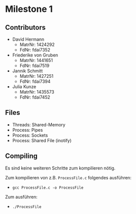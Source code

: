 # Milestone 1

## Contributors

* David Hermann
  * MatrNr: 1424292
  * FdNr: fdai7352
* Friederike von Gruben
  * MatrNr: 1441651
  * FdNr: fdai7519
* Jannik Schmitt
  * MatrNr: 1427251
  * FdNr: fdai7394
* Julia Kunze
  * MatrNr: 1435573
  * FdNr: fdai7452

## Files

* Threads: Shared-Memory
* Process: Pipes
* Process: Sockets
* Process: Shared File (inotify)

## Compiling

Es sind keine weiteren Schritte zum kompilieren nötig. 

Zum kompilieren von z.B. `ProcessFile.c` folgendes ausführen:

* `gcc ProcessFile.c -o ProcessFile`

Zum ausführen:

* `./ProcessFile`
